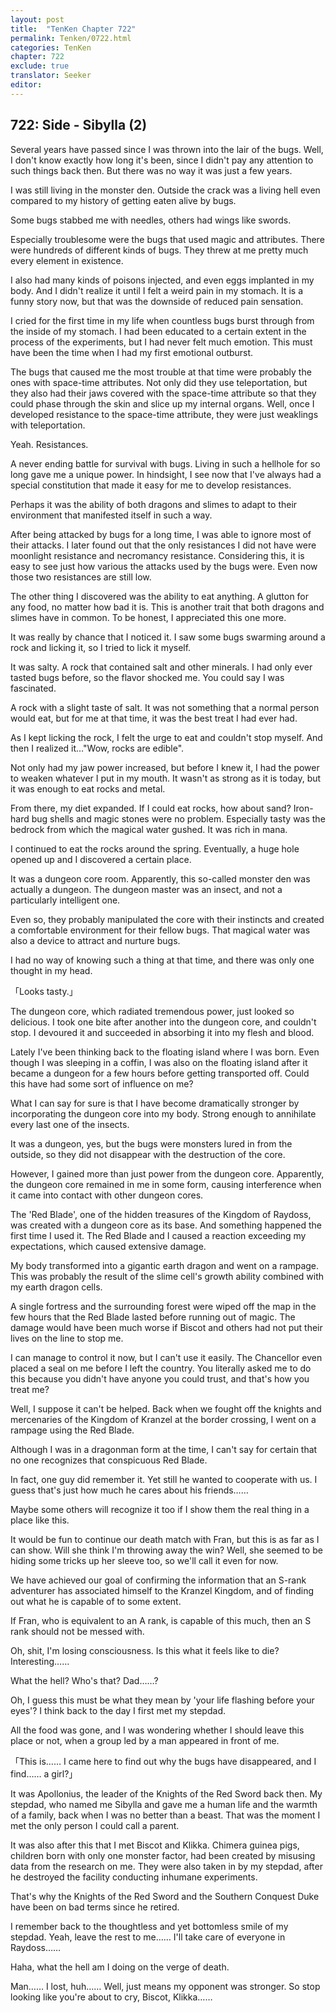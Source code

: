 ```yaml
---
layout: post
title:  "TenKen Chapter 722"
permalink: Tenken/0722.html
categories: TenKen
chapter: 722
exclude: true
translator: Seeker
editor: 
---
```

<h2 id="ch722">722: Side - Sibylla (2)</h2>

Several years have passed since I was thrown into the lair of the bugs. Well, I don't know exactly how long it's been, since I didn't pay any attention to such things back then. But there was no way it was just a few years.

I was still living in the monster den. Outside the crack was a living hell even compared to my history of getting eaten alive by bugs.

Some bugs stabbed me with needles, others had wings like swords.

Especially troublesome were the bugs that used magic and attributes. There were hundreds of different kinds of bugs. They threw at me pretty much every element in existence.

I also had many kinds of poisons injected, and even eggs implanted in my body. And I didn't realize it until I felt a weird pain in my stomach. It is a funny story now, but that was the downside of reduced pain sensation.

I cried for the first time in my life when countless bugs burst through from the inside of my stomach. I had been educated to a certain extent in the process of the experiments, but I had never felt much emotion. This must have been the time when I had my first emotional outburst.

The bugs that caused me the most trouble at that time were probably the ones with space-time attributes. Not only did they use teleportation, but they also had their jaws covered with the space-time attribute so that they could phase through the skin and slice up my internal organs. Well, once I developed resistance to the space-time attribute, they were just weaklings with teleportation.

Yeah. Resistances.

A never ending battle for survival with bugs. Living in such a hellhole for so long gave me a unique power. In hindsight, I see now that I've always had a special constitution that made it easy for me to develop resistances.

Perhaps it was the ability of both dragons and slimes to adapt to their environment that manifested itself in such a way.

After being attacked by bugs for a long time, I was able to ignore most of their attacks. I later found out that the only resistances I did not have were moonlight resistance and necromancy resistance. Considering this, it is easy to see just how various the attacks used by the bugs were. Even now those two resistances are still low.

The other thing I discovered was the ability to eat anything. A glutton for any food, no matter how bad it is. This is another trait that both dragons and slimes have in common. To be honest, I appreciated this one more.

It was really by chance that I noticed it. I saw some bugs swarming around a rock and licking it, so I tried to lick it myself.

It was salty. A rock that contained salt and other minerals. I had only ever tasted bugs before, so the flavor shocked me. You could say I was fascinated.

A rock with a slight taste of salt. It was not something that a normal person would eat, but for me at that time, it was the best treat I had ever had.

As I kept licking the rock, I felt the urge to eat and couldn't stop myself. And then I realized it…"Wow, rocks are edible".

Not only had my jaw power increased, but before I knew it, I had the power to weaken whatever I put in my mouth. It wasn't as strong as it is today, but it was enough to eat rocks and metal.

From there, my diet expanded. If I could eat rocks, how about sand? Iron-hard bug shells and magic stones were no problem. Especially tasty was the bedrock from which the magical water gushed. It was rich in mana.

I continued to eat the rocks around the spring. Eventually, a huge hole opened up and I discovered a certain place.

It was a dungeon core room. Apparently, this so-called monster den was actually a dungeon. The dungeon master was an insect, and not a particularly intelligent one.

Even so, they probably manipulated the core with their instincts and created a comfortable environment for their fellow bugs. That magical water was also a device to attract and nurture bugs.

I had no way of knowing such a thing at that time, and there was only one thought in my head.

「Looks tasty.」

The dungeon core, which radiated tremendous power, just looked so delicious. I took one bite after another into the dungeon core, and couldn't stop. I devoured it and succeeded in absorbing it into my flesh and blood.

Lately I've been thinking back to the floating island where I was born. Even though I was sleeping in a coffin, I was also on the floating island after it became a dungeon for a few hours before getting transported off. Could this have had some sort of influence on me?

What I can say for sure is that I have become dramatically stronger by incorporating the dungeon core into my body. Strong enough to annihilate every last one of the insects.

It was a dungeon, yes, but the bugs were monsters lured in from the outside, so they did not disappear with the destruction of the core.

However, I gained more than just power from the dungeon core. Apparently, the dungeon core remained in me in some form, causing interference when it came into contact with other dungeon cores.

The 'Red Blade', one of the hidden treasures of the Kingdom of Raydoss, was created with a dungeon core as its base. And something happened the first time I used it. The Red Blade and I caused a reaction exceeding my expectations, which caused extensive damage.

My body transformed into a gigantic earth dragon and went on a rampage. This was probably the result of the slime cell's growth ability combined with my earth dragon cells.

A single fortress and the surrounding forest were wiped off the map in the few hours that the Red Blade lasted before running out of magic. The damage would have been much worse if Biscot and others had not put their lives on the line to stop me.

I can manage to control it now, but I can't use it easily. The Chancellor even placed a seal on me before I left the country. You literally asked me to do this because you didn't have anyone you could trust, and that's how you treat me?

Well, I suppose it can't be helped. Back when we fought off the knights and mercenaries of the Kingdom of Kranzel at the border crossing, I went on a rampage using the Red Blade.

Although I was in a dragonman form at the time, I can't say for certain that no one recognizes that conspicuous Red Blade.

In fact, one guy did remember it. Yet still he wanted to cooperate with us. I guess that's just how much he cares about his friends……

Maybe some others will recognize it too if I show them the real thing in a place like this.

It would be fun to continue our death match with Fran, but this is as far as I can show. Will she think I'm throwing away the win? Well, she seemed to be hiding some tricks up her sleeve too, so we'll call it even for now.

We have achieved our goal of confirming the information that an S-rank adventurer has associated himself to the Kranzel Kingdom, and of finding out what he is capable of to some extent.

If Fran, who is equivalent to an A rank, is capable of this much, then an S rank should not be messed with.

Oh, shit, I'm losing consciousness. Is this what it feels like to die? Interesting……

What the hell? Who's that? Dad……?

Oh, I guess this must be what they mean by 'your life flashing before your eyes'? I think back to the day I first met my stepdad.

All the food was gone, and I was wondering whether I should leave this place or not, when a group led by a man appeared in front of me.

「This is…… I came here to find out why the bugs have disappeared, and I find…… a girl?」

It was Apollonius, the leader of the Knights of the Red Sword back then. My stepdad, who named me Sibylla and gave me a human life and the warmth of a family, back when I was no better than a beast. That was the moment I met the only person I could call a parent.

It was also after this that I met Biscot and Klikka. Chimera guinea pigs, children born with only one monster factor, had been created by misusing data from the research on me. They were also taken in by my stepdad, after he destroyed the facility conducting inhumane experiments.

That's why the Knights of the Red Sword and the Southern Conquest Duke have been on bad terms since he retired.

I remember back to the thoughtless and yet bottomless smile of my stepdad. Yeah, leave the rest to me…… I'll take care of everyone in Raydoss……

Haha, what the hell am I doing on the verge of death.

Man…… I lost, huh…… Well, just means my opponent was stronger. So stop looking like you're about to cry, Biscot, Klikka……



